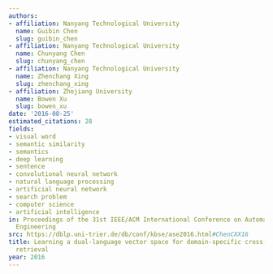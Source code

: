 ```yaml
---
authors:
- affiliation: Nanyang Technological University
  name: Guibin Chen
  slug: guibin_chen
- affiliation: Nanyang Technological University
  name: Chunyang Chen
  slug: chunyang_chen
- affiliation: Nanyang Technological University
  name: Zhenchang Xing
  slug: zhenchang_xing
- affiliation: Zhejiang University
  name: Bowen Xu
  slug: bowen_xu
date: '2016-08-25'
estimated_citations: 28
fields:
- visual word
- semantic similarity
- semantics
- deep learning
- sentence
- convolutional neural network
- natural language processing
- artificial neural network
- search problem
- computer science
- artificial intelligence
in: Proceedings of the 31st IEEE/ACM International Conference on Automated Software
  Engineering
src: https://dblp.uni-trier.de/db/conf/kbse/ase2016.html#ChenCXX16
title: Learning a dual-language vector space for domain-specific cross-lingual question
  retrieval
year: 2016
---
```

